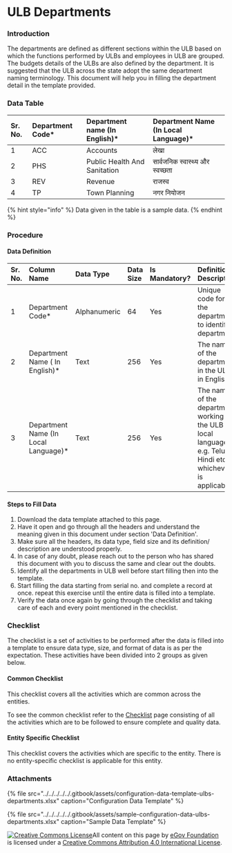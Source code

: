 # ULB Departments

### Introduction

The departments are defined as different sections within the ULB based on which the functions performed by ULBs and employees in ULB are grouped. The budgets details of the ULBs are also defined by the department. It is suggested that the ULB across the state adopt the same department naming terminology. This document will help you in filling the department detail in the template provided.

### Data Table

| Sr. No. | Department Code\* | Department name \(In English\)\* | Department Name \(In Local Language\)\* |
| :--- | :--- | :--- | :--- |
| 1 | ACC |  Accounts | लेखा |
| 2 | PHS |  Public Health And Sanitation | सार्वजनिक स्वास्थ्य और स्वच्छता |
| 3 | REV |  Revenue | राजस्व |
| 4 | TP |  Town Planning | नगर नियोजन |

{% hint style="info" %}
Data given in the table is a sample data.
{% endhint %}

### Procedure

#### Data Definition

| Sr. No. | Column Name | Data Type | Data Size | Is Mandatory? | Definition/ Description |
| :--- | :--- | :--- | :--- | :--- | :--- |
| 1 | Department Code\* | Alphanumeric | 64 | Yes | Unique code for the department to identify a department |
| 2 | Department Name \( In English\)\* | Text | 256 | Yes | The name of the department in the ULB in English |
| 3 | Department Name \(In Local Language\)\* | Text | 256 | Yes | The name of the department working in the ULB in local language e.g. Telugu, Hindi etc. whichever is applicable |

#### Steps to Fill Data

1. Download the data template attached to this page.
2. Have it open and go through all the headers and understand the meaning given in this document under section 'Data Definition'.
3. Make sure all the headers, its data type, field size and its definition/ description are understood properly.
4. In case of any doubt, please reach out to the person who has shared this document with you to discuss the same and clear out the doubts.
5. Identify all the departments in ULB well before start filling then into the template.
6. Start filling the data starting from serial no. and complete a record at once. repeat this exercise until the entire data is filled into a template.
7. Verify the data once again by going through the checklist and taking care of each and every point mentioned in the checklist.

### Checklist

The checklist is a set of activities to be performed after the data is filled into a template to ensure data type, size, and format of data is as per the expectation. These activities have been divided into 2 groups as given below.

#### Common Checklist

This checklist covers all the activities which are common across the entities.

To see the common checklist refer to the [Checklist](../../module-setup/common-config/checklist.md) page consisting of all the activities which are to be followed to ensure complete and quality data.

#### Entity Specific Checklist

This checklist covers the activities which are specific to the entity. There is no entity-specific checklist is applicable for this entity.

### Attachments

{% file src="../../../../../.gitbook/assets/configuration-data-template-ulbs-departments.xlsx" caption="Configuration Data Template" %}

{% file src="../../../../../.gitbook/assets/sample-configuration-data-ulbs-departments.xlsx" caption="Sample Data Template" %}



 [![Creative Commons License](https://i.creativecommons.org/l/by/4.0/80x15.png)​](http://creativecommons.org/licenses/by/4.0/)All content on this page by [eGov Foundation](https://egov.org.in/) is licensed under a [Creative Commons Attribution 4.0 International License](http://creativecommons.org/licenses/by/4.0/).

